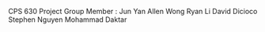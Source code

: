 CPS 630 Project 
Group Member : 
   Jun Yan 
   Allen Wong 
   Ryan Li 
   David Dicioco
   Stephen Nguyen
   Mohammad Daktar
   
